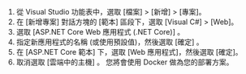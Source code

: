 1. 從 Visual Studio 功能表中，選取 [檔案] > [新增] > [專案]。
2. 在 [新增專案] 對話方塊的 [範本] 區段下，選取 [Visual C#] > [Web]。
3. 選取 [ASP.NET Core Web 應用程式 (.NET Core)] 。
4. 指定新應用程式的名稱 (或使用預設值)，然後選取 [確定] 。
5. 在 [ASP.NET Core 範本] 下，選取 [Web 應用程式]，然後選取 [確定]。
6. 取消選取 [雲端中的主機] 。 您將會使用 Docker 做為您的部署方案。

